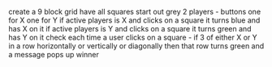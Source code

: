 create a 9 block grid
have all squares start out grey
2 players - buttons one for X one for Y
if active players is X and clicks on a square it turns blue and has X on it
if active players is Y and clicks on a square it turns green and has Y on it
check each time a user clicks on a square - if 3 of either X or Y in a row horizontally or vertically or diagonally then that row turns green and a message pops up winner
